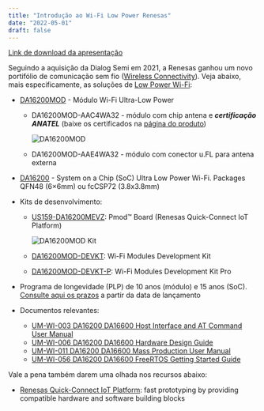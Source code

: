 ```yaml
---
title: "Introdução ao Wi-Fi Low Power Renesas"
date: "2022-05-01"
draft: false
---
```


[Link de download da apresentação](../assets/material/DA16200_WiFi_Introduction.pdf)

Seguindo a aquisição da Dialog Semi em 2021, a Renesas ganhou um novo portifólio de comunicação sem fio ([Wireless Connectivity](https://www.renesas.com/us/en/products/wireless-connectivity)). Veja abaixo, mais especificamente, as soluções de [Low Power Wi-Fi](https://www.renesas.com/us/en/products/wireless-connectivity/wi-fi/low-power-wi-fi):

- [DA16200MOD](https://www.renesas.com/us/en/products/wireless-connectivity/wi-fi/low-power-wi-fi/da16200mod-ultra-low-power-wi-fi-modules-battery-powered-iot-devices) - Módulo Wi-Fi Ultra-Low Power
  - DA16200MOD-AAC4WA32 - módulo com chip antena e **_certificação ANATEL_** (baixe os certificados na [página do produto](https://www.renesas.com/us/en/document/cer/da16200mod-certifications-and-test-reports?r=1599971))

    ![DA16200MOD](../assets/img/da16200mod-chip-antenna.png "DA16200MOD")

  - DA16200MOD-AAE4WA32 - módulo com conector u.FL para antena externa

- [DA16200](https://www.renesas.com/us/en/products/wireless-connectivity/wi-fi/low-power-wi-fi/da16200-ultra-low-power-wi-fi-soc-battery-powered-iot-devices) - System on a Chip (SoC) Ultra Low Power Wi-Fi. Packages QFN48 (6×6mm) ou fcCSP72 (3.8x3.8mm)
- Kits de desenvolvimento:
  - [US159-DA16200MEVZ](https://www.renesas.com/us/en/products/wireless-connectivity/wi-fi/low-power-wi-fi/us159-da16200mevz-ultra-low-power-wi-fi-pmod-board-renesas-quick-connect-iot): Pmod™ Board (Renesas Quick-Connect IoT Platform)

    ![DA16200MOD Kit](../assets/img/da16200mevz-pmod-board.png "DA16200MOD Kit")

  - [DA16200MOD-DEVKT](https://www.renesas.com/us/en/products/wireless-connectivity/wi-fi/low-power-wi-fi/da16200mod-devkt-da16200-ultra-low-power-wi-fi-modules-development-kit): Wi-Fi Modules Development Kit
  - [DA16200MOD-DEVKT-P](https://www.renesas.com/us/en/products/wireless-connectivity/wi-fi/low-power-wi-fi/da16200mod-devkt-p-da16200-ultra-low-power-wi-fi-modules-development-kit-pro): Wi-Fi Modules Development Kit Pro
- Programa de longevidade (PLP) de 10 anos (módulo) e 15 anos (SoC). [Consulte aqui os prazos](https://www.renesas.com/us/en/product-longevity-program-plp-former-dialog-products) a partir da data de lançamento
- Documentos relevantes:
  - [UM-WI-003 DA16200 DA16600 Host Interface and AT Command User Manual](https://www.renesas.com/us/en/document/mas/um-wi-003-da16200-da16600-host-interface-and-command-user-manual?r=1599971)
  - [UM-WI-006 DA16200 DA16600 Hardware Design Guide](https://www.renesas.com/us/en/document/mah/um-wi-006-da16200-da16600-hardware-design-guide?r=1599971)
  - [UM-WI-011 DA16200 DA16600 Mass Production User Manual](https://www.renesas.com/us/en/document/mah/um-wi-011-da16200-da16600-mass-production-user-manual?r=1599971)
  - [UM-WI-056 DA16200 DA16600 FreeRTOS Getting Started Guide](https://www.renesas.com/us/en/document/qsg/um-wi-056-da16200-da16600-freertos-getting-started-guide?r=1599971)

Vale a pena também darem uma olhada nos recursos abaixo:
- [Renesas Quick-Connect IoT Platform](https://www.renesas.com/us/en/software-tool/quick-connect-iot-platform): fast prototyping by providing compatible hardware and software building blocks
